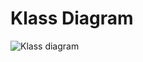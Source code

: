 # Klass Diagram
![Klass diagram](https://github.com/anon-02/password-manager/blob/master/classdiagram.svg?raw=true)